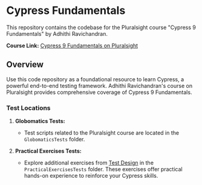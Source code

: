 # Cypress Fundamentals

This repository contains the codebase for the Pluralsight course "Cypress 9 Fundamentals" by Adhithi Ravichandran.

**Course Link:** [Cypress 9 Fundamentals on Pluralsight](https://app.pluralsight.com/library/courses/cypress-9-fundamentals/)

## Overview

Use this code repository as a foundational resource to learn Cypress, a powerful end-to-end testing framework. Adhithi Ravichandran's course on Pluralsight provides comprehensive coverage of Cypress 9 Fundamentals.

### Test Locations

1. **Globomatics Tests:**
   - Test scripts related to the Pluralsight course are located in the `GlobomaticsTests` folder.

2. **Practical Exercises Tests:**
   - Explore additional exercises from [Test Design](https://test-design.org/practical-exercises/) in the `PracticalExercisesTests` folder. These exercises offer practical hands-on experience to reinforce your Cypress skills.

